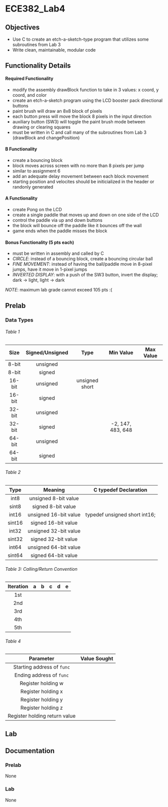 ECE382_Lab4
===========
## Objectives
* Use C to create an etch-a-sketch-type program that utilizes some subroutines from Lab 3
* Write clean, maintainable, modular code

## Functionality Details
#### Required Functionality
* modify the assembly drawBlock function to take in 3 values: x coord, y coord, and color
* create an etch-a-sketch program using the LCD booster pack directional buttons
* paint brush will draw an 8x8 block of pixels
* each button press will move the block 8 pixels in the input direction
* auxiliary button (SW3) will toggle the paint brush mode between drawing or clearing squares
* must be written in C and call many of the subroutines from Lab 3 (drawBlock and changePosition)

#### B Functionality
* create a bouncing block
* block moves across screen with no more than 8 pixels per jump
* similar to assignment 6
* add an adequate delay movement between each block movement
* starting position and velocites should be initicialized in the header or randonly generated

#### A Functionality
* create Pong on the LCD
* create a single paddle that moves up and down on one side of the LCD
* control the paddle via up and down buttons
* the block will bounce off the paddle like it bounces off the wall
* game ends when the paddle misses the block

#### Bonus Functionality (5 pts each)
* must be written in assembly and called by C
* *CIRCLE*: instead of a bouncing block, create a bouncing circular ball
* *FINE MOVEMENT*: instead of having the ball/paddle move in 8-pixel jumps, have it move in 1-pixel jumps
* *INVERTED DISPLAY*: with a push of the SW3 button, invert the display; dark -> light, light -> dark

*NOTE*: maximum lab grade cannot exceed 105 pts :(

## Prelab
### Data Types
###### Table 1
| Size | Signed/Unsigned | Type | Min Value | Max Value |
|:-: | :-: | :-: | :-: | :-: |
| 8-bit | unsigned |  |  |  |
| 8-bit | signed |  |  |  |
| 16-bit | unsigned | unsigned short |  |  | 
| 16-bit | signed |  |  |  |
| 32-bit | unsigned |  |  |  |   
| 32-bit | signed |  | -2, 147, 483, 648 |  |  
| 64-bit | unsigned |  |  |  |
| 64-bit | signed |  |  |  |

###### Table 2
| Type | Meaning | C typedef Declaration |
|:-:|:-:|:-:|
| int8 | unsigned 8-bit value |  |
| sint8 | signed 8-bit value |  |
| int16 | unsigned 16-bit value | typedef unsigned short int16; |
| sint16 | signed 16-bit value |  |
| int32 | unsigned 32-bit value |  |
| sint32 | signed 32-bit value |  |
| int64 | unsigned 64-bit value |  |
| sint64 | signed 64-bit value |  |

###### Table 3: Calling/Return Convention
| Iteration | a | b | c | d | e |
|:-:|:-:|:-:|:-:|:-:|:-:|
| 1st |  |  |  |  |  |
| 2nd |  |  |  |  |  |
| 3rd |  |  |  |  |  |
| 4th |  |  |  |  |  |
| 5th |  |  |  |  |  |

###### Table 4
| Parameter | Value Sought |
|:-:|:-:|
| Starting address of ```func``` |  |
| Ending address of ```func``` |  |
| Register holding w |  |
| Register holding x |  |
| Register holding y |  |
| Register holding z |  |
| Register holding return value |  |


## Lab

## Documentation
### Prelab
None
### Lab
None
